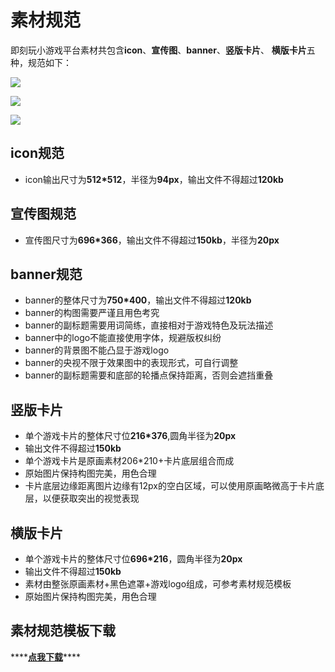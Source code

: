 # 素材规范

即刻玩小游戏平台素材共包含**icon**、**宣传图**、**banner**、**竖版卡片**、 **横版卡片**五种，规范如下：

![](../../../.gitbook/assets/1%20%281%29.jpg)

![](../../../.gitbook/assets/2%20%281%29.jpg)

![](../../../.gitbook/assets/3.jpg)

## icon规范

* icon输出尺寸为**512\*512**，半径为**94px**，输出文件不得超过**120kb**

## 宣传图规范

* 宣传图尺寸为**696\*366**，输出文件不得超过**150kb**，半径为**20px**

## banner规范

* banner的整体尺寸为**750\*400**，输出文件不得超过**120kb**
* banner的构图需要严谨且用色考究
* banner的副标题需要用词简练，直接相对于游戏特色及玩法描述
* banner中的logo不能直接使用字体，规避版权纠纷
* banner的背景图不能凸显于游戏logo
* banner的央视不限于效果图中的表现形式，可自行调整
* banner的副标题需要和底部的轮播点保持距离，否则会遮挡重叠

## 竖版卡片

* 单个游戏卡片的整体尺寸位**216\*376**,圆角半径为**20px**
* 输出文件不得超过**150kb**
* 单个游戏卡片是原画素材206\*210+卡片底层组合而成
* 原始图片保持构图完美，用色合理
* 卡片底层边缘距离图片边缘有12px的空白区域，可以使用原画略微高于卡片底层，以便获取突出的视觉表现

## 横版卡片

* 单个游戏卡片的整体尺寸位**696\*216**，圆角半径为**20px**
* 输出文件不得超过**150kb**
* 素材由整张原画素材+黑色遮罩+游戏logo组成，可参考素材规范模板
* 原始图片保持构图完美，用色合理

## 素材规范模板下载

\*\*\*\*[**点我下载**](https://chukong.oss-cn-qingdao.aliyuncs.com/res/%E5%8D%B3%E5%88%BB%E7%8E%A9%E5%B0%8F%E6%B8%B8%E6%88%8F%E4%B8%AD%E5%BF%83%E7%B4%A0%E6%9D%90%E8%A7%84%E8%8C%83.zip)\*\*\*\*



